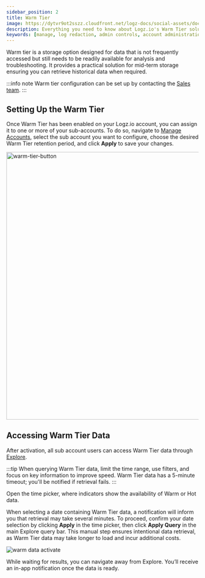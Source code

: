 ```yaml
---
sidebar_position: 2
title: Warm Tier
image: https://dytvr9ot2sszz.cloudfront.net/logz-docs/social-assets/docs-social.jpg
description: Everything you need to know about Logz.io's Warm Tier solution
keywords: [manage, log redaction, admin controls, account administration, access control, warm, warm tier, warm logs, archive]
---
```


Warm tier is a storage option designed for data that is not frequently accessed but still needs to be readily available for analysis and troubleshooting. It provides a practical solution for mid-term storage ensuring you can retrieve historical data when required.

:::info note
Warm tier configuration can be set up by contacting the [Sales team](mailto:sales@logz.io).
:::

## Setting Up the Warm Tier

Once Warm Tier has been enabled on your Logz.io account, you can assign it to one or more of your sub-accounts. To do so, navigate to [Manage Accounts](https://app.logz.io/#/dashboard/settings/manage-accounts), select the sub account you want to configure, choose the desired Warm Tier retention period, and click **Apply** to save your changes.

<img src="https://dytvr9ot2sszz.cloudfront.net/logz-docs/data-tiers/warm-tier-activate-nov28.png" alt="warm-tier-button" width="700"/>


## Accessing Warm Tier Data

After activation, all sub account users can access Warm Tier data through [Explore](https://app.logz.io/#/dashboard/explore).

:::tip
When querying Warm Tier data, limit the time range, use filters, and focus on key information to improve speed. Warm Tier data has a 5-minute timeout; you'll be notified if retrieval fails.
:::

Open the time picker, where indicators show the availability of Warm or Hot data. 

When selecting a date containing Warm Tier data, a notification will inform you that retrieval may take several minutes. To proceed, confirm your date selection by clicking **Apply** in the time picker, then click **Apply Query** in the main Explore query bar. This manual step ensures intentional data retrieval, as Warm Tier data may take longer to load and incur additional costs.


![warm data activate](https://dytvr9ot2sszz.cloudfront.net/logz-docs/data-tiers/both-times-warm-data.png)

While waiting for results, you can navigate away from Explore. You’ll receive an in-app notification once the data is ready.
